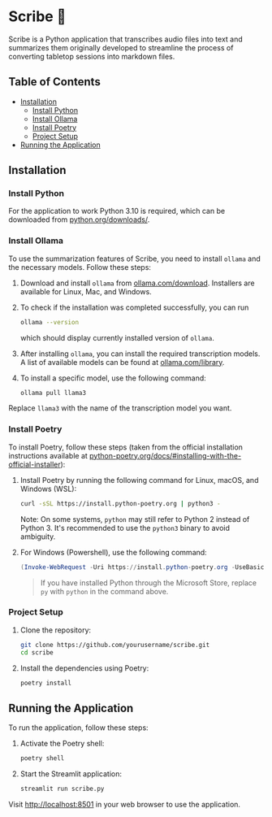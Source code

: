 # Scribe 📖

Scribe is a Python application that transcribes audio files into text and summarizes them originally developed to streamline the process of converting tabletop sessions into markdown files.

## Table of Contents
- [Installation](#installation)
  - [Install Python](#install-python)
  - [Install Ollama](#install-ollama)
  - [Install Poetry](#install-poetry)
  - [Project Setup](#project-setup)
- [Running the Application](#running-the-application)

## Installation

### Install Python
For the application to work Python 3.10 is required, which can be downloaded from [python.org/downloads/](https://www.python.org/downloads/).


### Install Ollama

To use the summarization features of Scribe, you need to install `ollama` and the necessary models. Follow these steps:

1. Download and install `ollama` from [ollama.com/download](https://ollama.com/download). Installers are available for Linux, Mac, and Windows.

2. To check if the installation was completed successfully, you can run
   ```bash
   ollama --version
   ```
   which should display currently installed version of `ollama`.

3. After installing `ollama`, you can install the required transcription models. A list of available models can be found at [ollama.com/library](https://ollama.com/library).


4. To install a specific model, use the following command:
    ```bash
    ollama pull llama3
    ```

Replace `llama3` with the name of the transcription model you want.

### Install Poetry

To install Poetry, follow these steps (taken from the official installation instructions available at [python-poetry.org/docs/#installing-with-the-official-installer](https://python-poetry.org/docs/#installing-with-the-official-installer)):

1. Install Poetry by running the following command for Linux, macOS, and Windows (WSL):
    ```bash
    curl -sSL https://install.python-poetry.org | python3 -
    ```
   Note: On some systems, `python` may still refer to Python 2 instead of Python 3. It's recommended to use the `python3` binary to avoid ambiguity.

2. For Windows (Powershell), use the following command:
    ```powershell
    (Invoke-WebRequest -Uri https://install.python-poetry.org -UseBasicParsing).Content | py -
    ```
   
   > If you have installed Python through the Microsoft Store, replace `py` with `python` in the command above.
        

### Project Setup

1. Clone the repository:
    ```bash
    git clone https://github.com/yourusername/scribe.git
    cd scribe
    ```

2. Install the dependencies using Poetry:
    ```bash
    poetry install
    ```

## Running the Application

To run the application, follow these steps:

1. Activate the Poetry shell:
    ```bash
    poetry shell
    ```

2. Start the Streamlit application:
    ```bash
    streamlit run scribe.py
    ```

Visit [http://localhost:8501](http://localhost:8501) in your web browser to use the application.

